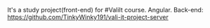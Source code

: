 It's a study project(front-end) for #ValiIt course. Angular.
Back-end: https://github.com/TinkyWinky191/vali-it-project-server
